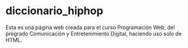 # diccionario_hiphop
Esta es una página web creada para el curso Programación Web, del pregrado
Comunicación y Entretenimiento Digital, haciendo uso solo de HTML.
